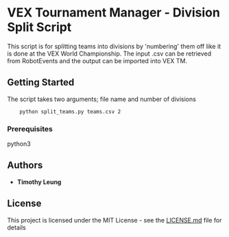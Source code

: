 # VEX Tournament Manager - Division Split Script

This script is for splitting teams into divisions by 'numbering' them off like it is done at the VEX World Championship. The input .csv can be retrieved from RobotEvents and the output can be imported into VEX TM.

## Getting Started

The script takes two arguments; file name and number of divisions

```
    python split_teams.py teams.csv 2
```

### Prerequisites

python3

## Authors

* **Timothy Leung** 

## License

This project is licensed under the MIT License - see the [LICENSE.md](LICENSE.md) file for details


